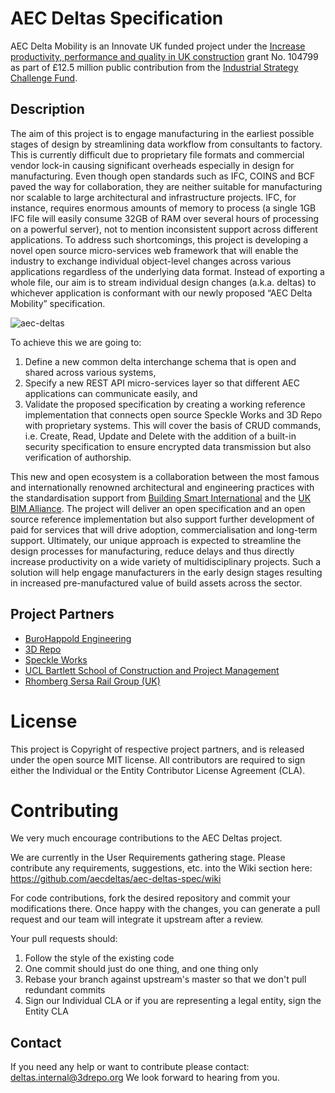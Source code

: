 # AEC Deltas Specification

AEC Delta Mobility is an Innovate UK funded project under the [Increase productivity, performance and quality in UK construction](https://apply-for-innovation-funding.service.gov.uk/competition/203/overview#scope) grant No. 104799 as part of £12.5 million public contribution from the [Industrial Strategy Challenge Fund](https://www.gov.uk/government/news/ai-and-digital-design-to-transform-future-of-uk-construction).

## Description
The aim of this project is to engage manufacturing in the earliest possible stages of design by streamlining data workflow from consultants to factory. This is currently difficult due to proprietary file formats and commercial vendor lock-in causing significant overheads especially in design for manufacturing. Even though open standards such as IFC, COINS and BCF paved the way for collaboration, they are neither suitable for manufacturing nor scalable to large architectural and infrastructure projects. IFC, for instance, requires enormous amounts of memory to process (a single 1GB IFC file will easily consume 32GB of RAM over several hours of processing on a powerful server), not to mention inconsistent support across different applications. To address such shortcomings, this project is developing a novel open source micro-services web framework that will enable the industry to exchange individual object-level changes across various applications regardless of the underlying data format. Instead of exporting a whole file, our aim is to stream individual design changes (a.k.a. deltas) to whichever application is conformant with our newly proposed “AEC Delta Mobility” specification.
 
 ![aec-deltas](https://user-images.githubusercontent.com/3008807/53182999-77379580-35f2-11e9-93e5-98086647c0bf.png)
 
To achieve this we are going to:
1. Define a new common delta interchange schema that is open and shared across various systems, 
2. Specify a new REST API micro-services layer so that different AEC applications can communicate easily, and 
3. Validate the proposed specification by creating a working reference implementation that connects open source Speckle Works and 3D Repo with proprietary systems. This will cover the basis of CRUD commands, i.e. Create, Read, Update and Delete with the addition of a built-in security specification to ensure encrypted data transmission but also verification of authorship. 

This new and open ecosystem is a collaboration between the most famous and internationally renowned architectural and engineering practices with the standardisation support from [Building Smart International](https://www.buildingsmart.org) and the [UK BIM Alliance](http://www.ukbimalliance.org). The project will deliver an open specification and an open source reference implementation but also support further development of paid for services that will drive adoption, commercialisation and long-term support. Ultimately, our unique approach is expected to streamline the design processes for manufacturing, reduce delays and thus directly increase productivity on a wide variety of multidisciplinary projects. Such a solution will help engage manufacturers in the early design stages resulting in increased pre-manufactured value of build assets across the sector.

## Project Partners
* [BuroHappold Engineering](https://www.burohappold.com)
* [3D Repo](https://3drepo.com)
* [Speckle Works](https://speckle.works)
* [UCL Bartlett School of Construction and Project Management](https://www.ucl.ac.uk/bartlett/construction/)
* [Rhomberg Sersa Rail Group (UK)](https://rhomberg-sersa.com)

# License
This project is Copyright of respective project partners, and is released under the open source MIT license. All contributors are required to sign either the Individual or the Entity Contributor License Agreement (CLA).

# Contributing
We very much encourage contributions to the AEC Deltas project. 

We are currently in the User Requirements gathering stage. Please contribute any requirements, suggestions, etc. into the Wiki section here: https://github.com/aecdeltas/aec-deltas-spec/wiki 

For code contributions, fork the desired repository and commit your modifications there. Once happy with the changes, you can generate a pull request and our team will integrate it upstream after a review.

Your pull requests should:
1. Follow the style of the existing code
2. One commit should just do one thing, and one thing only
3. Rebase your branch against upstream's master so that we don't pull redundant commits
4. Sign our Individual CLA or if you are representing a legal entity, sign the Entity CLA

## Contact
If you need any help or want to contribute please contact: deltas.internal@3drepo.org We look forward to hearing from you.
